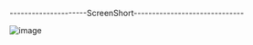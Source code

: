 ---------------------ScreenShort------------------------------

![image](https://github.com/user-attachments/assets/02d94d43-b5d7-48b3-8ac8-e605de270fdd)

